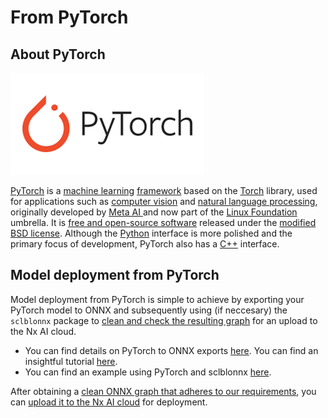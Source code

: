 # From PyTorch

## About PyTorch

![](../../.gitbook/assets/Unknown-1.png)

[PyTorch](https://pytorch.org) is a [machine learning](https://en.wikipedia.org/wiki/Machine\_learning) [framework](https://en.wikipedia.org/wiki/Software\_framework) based on the [Torch](https://en.wikipedia.org/wiki/Torch\_\(machine\_learning\)) library, used for applications such as [computer vision](https://en.wikipedia.org/wiki/Computer\_vision) and [natural language processing](https://en.wikipedia.org/wiki/Natural\_language\_processing), originally developed by [Meta AI ](https://en.wikipedia.org/wiki/Meta\_AI)and now part of the [Linux Foundation](https://en.wikipedia.org/wiki/Linux\_Foundation) umbrella. It is [free and open-source software](https://en.wikipedia.org/wiki/Free\_and\_open-source\_software) released under the [modified BSD license](https://en.wikipedia.org/wiki/Modified\_BSD\_license). Although the [Python](https://en.wikipedia.org/wiki/Python\_\(programming\_language\)) interface is more polished and the primary focus of development, PyTorch also has a [C++](https://en.wikipedia.org/wiki/C%2B%2B) interface.

## Model deployment from PyTorch

Model deployment from PyTorch is simple to achieve by exporting your PyTorch model to ONNX and subsequently using (if neccesary) the `sclblonnx` package to [clean and check the resulting graph](../onnx-requirements.md#automatic-checking-using-the-sclblonnx-check-function) for an upload to the Nx AI cloud.&#x20;

* You can find details on PyTorch to ONNX exports [here](https://pytorch.org/tutorials/advanced/super\_resolution\_with\_onnxruntime.html). You can find an insightful tutorial [here](https://deci.ai/blog/how-to-convert-a-pytorch-model-to-onnx/).
* You can find an example using PyTorch and sclblonnx [here](https://github.com/scailable/sclblonnx/blob/master/examples/example\_03.py).

After obtaining a [clean ONNX graph that adheres to our requirements](../onnx-requirements.md), you can [upload it to the Nx AI cloud](../../nx-ai-cloud/upload-your-model/) for deployment.
